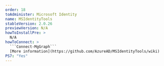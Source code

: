 ```yaml
---
order: 18
toAdminister: Microsoft Identity
name: MSIdentityTools
stableVersion: 2.0.26
previewVersion: N/A
howToInstallPre: >
  N/A
howToConnect: >
  ```Connect-MgGraph```
  [More information](https://github.com/AzureAD/MSIdentityTools/wiki)
PS7: "Yes"
---
```

